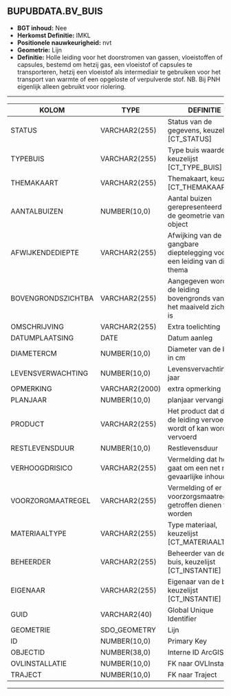 ﻿## BUPUBDATA.BV_BUIS


* __BGT inhoud:__ Nee
* __Herkomst Definitie:__ IMKL
* __Positionele nauwkeurigheid:__ nvt
* __Geometrie:__ Lijn
* __Definitie:__ Holle leiding voor het doorstromen van gassen, vloeistoffen of capsules, bestemd om hetzij gas,
een vloeistof of capsules te transporteren, hetzij een vloeistof als intermediair te gebruiken voor het transport van
warmte of een opgeloste of verpulverde stof. NB. Bij PNH eigenlijk alleen gebruikt voor riolering.



***

|KOLOM                               |TYPE              |DEFINITIE|
|------                              |----              |-----    |
|STATUS                              |VARCHAR2(255)     |Status van de gegevens, keuzelijst [CT_STATUS]|
|TYPEBUIS                            |VARCHAR2(255)     |Type buis waarde, keuzelijst [CT_TYPE_BUIS]|
|THEMAKAART                          |VARCHAR2(255)     |Themakaart, keuzelijst [CT_THEMAKAART]|
|AANTALBUIZEN                        |NUMBER(10,0)      |Aantal buizen gerepresenteerd door de geometrie van dit object|
|AFWIJKENDEDIEPTE                    |VARCHAR2(255)     |Afwijking van de gangbare dieptelegging voor een leiding van dit thema|
|BOVENGRONDSZICHTBA                  |VARCHAR2(255)     |Aangegeven wordt of de leiding bovengronds vanaf het maaiveld zichtbaar is|
|OMSCHRIJVING                        |VARCHAR2(255)     |Extra toelichting|
|DATUMPLAATSING                      |DATE              |Datum aanleg|
|DIAMETERCM                          |NUMBER(10,0)      |Diameter van de buis in cm|
|LEVENSVERWACHTING                   |NUMBER(10,0)      |Levensvervachting in jaar|
|OPMERKING                           |VARCHAR2(2000)    |extra opmerking|
|PLANJAAR                            |NUMBER(10,0)      |planjaar vervanging|
|PRODUCT                             |VARCHAR2(255)     |Het product dat door de leiding vervoerd wordt of kan worden vervoerd|
|RESTLEVENSDUUR                      |NUMBER(10,0)      |Restlevensduur|
|VERHOOGDRISICO                      |VARCHAR2(255)     |Vermelding dat het gaat om een net met gevaarlijke inhoud|
|VOORZORGMAATREGEL                   |VARCHAR2(255)     |Vermelding of er voorzorgsmaatregelen getroffen dienen te worden|
|MATERIAALTYPE                       |VARCHAR2(255)  |Type materiaal, keuzelijst [CT_MATERIAALTYPE]|
|BEHEERDER                           |VARCHAR2(255)     |Beheerder van de buis, keuzelijst [CT_INSTANTIE]|
|EIGENAAR                            |VARCHAR2(255)     |Eigenaar van de buis, keuzelijst [CT_INSTANTIE]|
|GUID                                |VARCHAR2(40)      |Global Unique Identifier|
|GEOMETRIE                           |SDO_GEOMETRY      |Lijn|
|ID                                  |NUMBER(10,0)      |Primary Key|
|OBJECTID                            |NUMBER(38,0)   |Interne ID ArcGIS|
|OVLINSTALLATIE                      |NUMBER(10,0)      |FK naar OVLInstallatie|
|TRAJECT                             |NUMBER(10,0)      |FK naar Traject|


***
